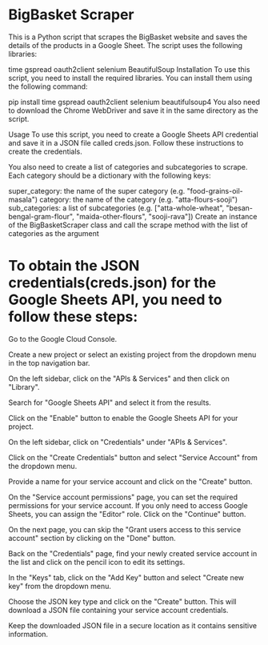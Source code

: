 # **BigBasket Scraper**


This is a Python script that scrapes the BigBasket website and saves the details of the products in a Google Sheet. The script uses the following libraries:

time
gspread
oauth2client
selenium
BeautifulSoup
Installation
To use this script, you need to install the required libraries. You can install them using the following command:


pip install time gspread oauth2client selenium beautifulsoup4
You also need to download the Chrome WebDriver and save it in the same directory as the script.

Usage
To use this script, you need to create a Google Sheets API credential and save it in a JSON file called creds.json. Follow these instructions to create the credentials.

You also need to create a list of categories and subcategories to scrape. Each category should be a dictionary with the following keys:

super_category: the name of the super category (e.g. "food-grains-oil-masala")
category: the name of the category (e.g. "atta-flours-sooji")
sub_categories: a list of subcategories (e.g. ["atta-whole-wheat", "besan-bengal-gram-flour", "maida-other-flours", "sooji-rava"])
Create an instance of the BigBasketScraper class and call the scrape method with the list of categories as the argument



# **To obtain the JSON credentials(creds.json) for the Google Sheets API, you need to follow these steps:**

Go to the Google Cloud Console.

Create a new project or select an existing project from the dropdown menu in the top navigation bar.

On the left sidebar, click on the "APIs & Services" and then click on "Library".

Search for "Google Sheets API" and select it from the results.

Click on the "Enable" button to enable the Google Sheets API for your project.

On the left sidebar, click on "Credentials" under "APIs & Services".

Click on the "Create Credentials" button and select "Service Account" from the dropdown menu.

Provide a name for your service account and click on the "Create" button.

On the "Service account permissions" page, you can set the required permissions for your service account. If you only need to access Google Sheets, you can assign the "Editor" role. Click on the "Continue" button.

On the next page, you can skip the "Grant users access to this service account" section by clicking on the "Done" button.

Back on the "Credentials" page, find your newly created service account in the list and click on the pencil icon to edit its settings.

In the "Keys" tab, click on the "Add Key" button and select "Create new key" from the dropdown menu.

Choose the JSON key type and click on the "Create" button. This will download a JSON file containing your service account credentials.

Keep the downloaded JSON file in a secure location as it contains sensitive information.

